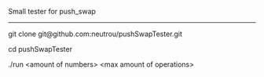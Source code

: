 Small tester for push_swap

<hr>
git clone git@github.com:neutrou/pushSwapTester.git

cd pushSwapTester

./run \<amount of numbers> \<max amount of operations>
